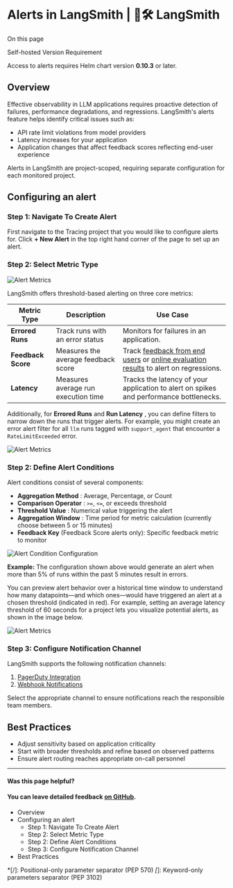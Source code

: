 # Alerts in LangSmith | 🦜️🛠️ LangSmith

On this page

Self-hosted Version Requirement

Access to alerts requires Helm chart version **0.10.3** or later.

## Overview​

Effective observability in LLM applications requires proactive detection of failures, performance degradations, and regressions. LangSmith's alerts feature helps identify critical issues such as:

  * API rate limit violations from model providers
  * Latency increases for your application
  * Application changes that affect feedback scores reflecting end-user experience

Alerts in LangSmith are project-scoped, requiring separate configuration for each monitored project.

## Configuring an alert​

### Step 1: Navigate To Create Alert​

First navigate to the Tracing project that you would like to configure alerts for. Click **\+ New Alert** in the top right hand corner of the page to set up an alert.

### Step 2: Select Metric Type​

  

![Alert Metrics](/assets/images/alert_metric-f77a74539657b9b00b45feacbdb5de24.png)

LangSmith offers threshold-based alerting on three core metrics:

Metric Type| Description| Use Case  
---|---|---  
**Errored Runs**|  Track runs with an error status| Monitors for failures in an application.  
**Feedback Score**|  Measures the average feedback score| Track [feedback from end users](/evaluation/how_to_guides/attach_user_feedback) or [online evaluation results](/observability/how_to_guides/online_evaluations) to alert on regressions.  
**Latency**|  Measures average run execution time| Tracks the latency of your application to alert on spikes and performance bottlenecks.  
  
Additionally, for **Errored Runs** and **Run Latency** , you can define filters to narrow down the runs that trigger alerts. For example, you might create an error alert filter for all `llm` runs tagged with `support_agent` that encounter a `RateLimitExceeded` error.

![Alert Metrics](/assets/images/alerts_filter-de964e6782d3f070535d126ae7f60d04.png)

### Step 2: Define Alert Conditions​

Alert conditions consist of several components:

  * **Aggregation Method** : Average, Percentage, or Count
  * **Comparison Operator** : `>=`, `<=`, or exceeds threshold
  * **Threshold Value** : Numerical value triggering the alert
  * **Aggregation Window** : Time period for metric calculation (currently choose between 5 or 15 minutes)
  * **Feedback Key** (Feedback Score alerts only): Specific feedback metric to monitor

  

![Alert Condition Configuration](/assets/images/define_conditions-c4c2d47c8b15a4634ca0f843130e3f94.png)

**Example:** The configuration shown above would generate an alert when more than 5% of runs within the past 5 minutes result in errors.

You can preview alert behavior over a historical time window to understand how many datapoints—and which ones—would have triggered an alert at a chosen threshold (indicated in red). For example, setting an average latency threshold of 60 seconds for a project lets you visualize potential alerts, as shown in the image below.

![Alert Metrics](/assets/images/alert_preview-eb5b4bb58c418f1ee6d3be17a00c39f1.png)

### Step 3: Configure Notification Channel​

LangSmith supports the following notification channels:

  1. [PagerDuty Integration](/observability/how_to_guides/alerts_pagerduty)
  2. [Webhook Notifications](/observability/how_to_guides/alerts_webhook)

Select the appropriate channel to ensure notifications reach the responsible team members.

## Best Practices​

  * Adjust sensitivity based on application criticality
  * Start with broader thresholds and refine based on observed patterns
  * Ensure alert routing reaches appropriate on-call personnel

* * *

#### Was this page helpful?

  

#### You can leave detailed feedback [on GitHub](https://github.com/langchain-ai/langsmith-docs/issues/new?title=DOC%3A+%3CPlease+write+a+comprehensive+title+after+the+%27DOC%3A+%27+prefix%3E).

  * Overview
  * Configuring an alert
    * Step 1: Navigate To Create Alert
    * Step 2: Select Metric Type
    * Step 2: Define Alert Conditions
    * Step 3: Configure Notification Channel
  * Best Practices

  *[/]: Positional-only parameter separator (PEP 570)
  *[*]: Keyword-only parameters separator (PEP 3102)